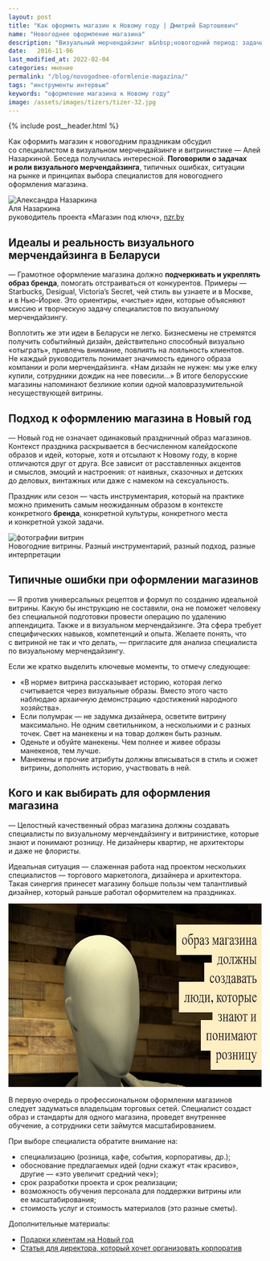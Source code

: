 ```yaml
---
layout: post
title: "Как оформить магазин к Новому году | Дмитрий Бартошевич"
name: "Новогоднее оформление магазина"
description: "Визуальный мерчендайзинг в&nbsp;новогодний период: задачи, типичные ошибки, принципы выбора специалистов."
date:   2016-11-06
last_modified_at: 2022-02-04
categories: мнение
permalink: "/blog/novogodnee-oformlenie-magazina/"
tags: "инструменты интервью"
keywords: "оформление магазина к Новому году"
image: /assets/images/tizers/tizer-32.jpg
---
```


{% include post__header.html %}

<div class="with-side row-gap--m">
<p>Как оформить магазин к&nbsp;новогодним праздникам обсудил со&nbsp;специалистом в&nbsp;визуальном мерчендайзинге и&nbsp;витринистике&nbsp;— Алей Назаркиной. Беседа получилась интересной. <strong>Поговорили о&nbsp;задачах и&nbsp;роли визуального мерчендайзинга</strong>, типичных ошибках, ситуации на&nbsp;рынке и&nbsp;принципах выбора специалистов для новогоднего оформления магазина.</p>
	<div class="side">
		<div class="guests">
			<div class="guest-person">
				<img class="image is-150x150" src="https://res.cloudinary.com/bartoshevich/image/upload/f_auto/v1615120270/site/newyear1.jpg" alt="Александра Назаркина" width="150" height="150"/>	
					<div class="guest-person__name">Аля Назаркина</div>
					<div class="guest-person__position">руководитель проекта «Магазин под ключ», <a class="link" href="https://nzr.by/">nzr.by</a></div>				
			</div>
		</div>
	</div>
</div>


<section class="row-gap--m">
<h2 class="section__title h1 bold ">Идеалы и&nbsp;реальность визуального мерчендайзинга в&nbsp;Беларуси</h2>
<p>—&nbsp;Грамотное оформление магазина должно <strong>подчеркивать и&nbsp;укреплять образ бренда</strong>, помогать отстраиваться от&nbsp;конкурентов. Примеры&nbsp;— Starbucks, Desigual, Victoria’s Secret, чей стиль вы&nbsp;узнаете и&nbsp;в&nbsp;Москве, и&nbsp;в&nbsp;Нью-Йорке. Это ориентиры, «чистые» идеи, которые объясняют миссию и&nbsp;творческую задачу специалистов по&nbsp;визуальному мерчендайзингу.</p>
<p>Воплотить&nbsp;же эти идеи в&nbsp;Беларуси не&nbsp;легко. Бизнесмены не&nbsp;стремятся получить событийный дизайн, действительно способный визуально «отыграть», привлечь внимание, повлиять на&nbsp;лояльность клиентов. Не&nbsp;каждый руководитель понимает значимость единого образа компании и&nbsp;роли мерчендайзинга. «Нам дизайн не&nbsp;нужен: мы&nbsp;уже елку купили, сотрудники дождик на&nbsp;нее повесили...» В&nbsp;итоге белорусские магазины напоминают безликие копии одной маловразумительной несуществующей витрины.</p>
</section>

<section class="row-gap--m">
<h2 class="section__title h1 bold ">Подход к&nbsp;оформлению магазина в&nbsp;Новый год</h2>
<p>—&nbsp;Новый год не&nbsp;означает одинаковый праздничный образ магазинов. Контекст праздника раскрывается в&nbsp;бесчисленном калейдоскопе образов и&nbsp;идей, которые, хотя и&nbsp;отсылают к&nbsp;Новому году, в&nbsp;корне отличаются друг от&nbsp;друга. Все зависит от&nbsp;расставленных акцентов и&nbsp;смыслов, эмоций и&nbsp;настроения: от&nbsp;наивных, сказочных и&nbsp;детских до&nbsp;деловых, винтажных или даже с&nbsp;намеком на&nbsp;сексуальность.
</p>

<p>Праздник или сезон&nbsp;— часть инструментария, который на&nbsp;практике можно применить самым неожиданным образом в&nbsp;контексте конкретного <b>бренда</b>, конкретной культуры, конкретного места и&nbsp;конкретной узкой задачи.</p>

<div itemprop="image" itemscope itemtype="http://schema.org/ImageObject">	
		<link itemprop="url" href="https://res.cloudinary.com/bartoshevich/image/upload/q_auto,f_auto/v1540025279/newyear2.jpg" />	
<img class="image" loading="lazy" decoding="async"  src="https://res.cloudinary.com/bartoshevich/image/upload/q_auto,f_auto/v1540025279/newyear2.jpg" alt="фотографии витрин" width="695" height="576" itemprop="contentUrl" />
<div class="figcaption" itemprop="description">
		Новогодние витрины. Разный инструментарий, разный подход, разные интерпретации
</div>
</div>
</section>

<section class="row-gap--m">
<h2 class="section__title h1 bold ">Типичные ошибки при оформлении магазинов</h2>
<p>—&nbsp;Я&nbsp;против универсальных рецептов и&nbsp;формул по&nbsp;созданию идеальной витрины. Какую&nbsp;бы инструкцию не&nbsp;составили, она не&nbsp;поможет человеку без специальной подготовки провести операцию по&nbsp;удалению аппендицита. Также и&nbsp;в&nbsp;визуальном мерчендайзинге. Эта сфера требует специфических навыков, компетенций и&nbsp;опыта. Желаете понять, что с&nbsp;витриной не&nbsp;так и&nbsp;что делать,&nbsp;— пригласите для анализа специалиста по&nbsp;визуальному мерчендайзингу.</p>
<p>Если&nbsp;же кратко выделить ключевые моменты, то&nbsp;отмечу следующее:</p>
<ul class="additive-spacing">
	<li class="list-li">«В&nbsp;норме» витрина рассказывает историю, которая легко считывается через визуальные образы. Вместо этого часто наблюдаю архаичную демонстрацию «достижений народного хозяйства».</li>
	<li class="list-li">Если полумрак&nbsp;— не&nbsp;задумка дизайнера, осветите витрину максимально. Не&nbsp;одним светильником, а&nbsp;несколькими и&nbsp;с&nbsp;разных точек. Свет на&nbsp;манекены и&nbsp;на&nbsp;товар должен быть разным.</li>
	<li class="list-li">Оденьте и&nbsp;обуйте манекены. Чем полнее и&nbsp;живее образы манекенов, тем лучше.</li>
	<li class="list-li">Манекены и&nbsp;прочие атрибуты должны вписываться в&nbsp;стиль и&nbsp;сюжет витрины, дополнять историю, участвовать в&nbsp;ней.</li>
 </ul>
</section>

<section class="row-gap--m">
<h2 class="section__title h1 bold ">Кого и&nbsp;как выбирать для оформления магазина</h2>
<p>—&nbsp;Целостный качественный образ магазина должны создавать специалисты по&nbsp;визуальному мерчендайзингу и&nbsp;витринистике, которые знают и&nbsp;понимают розницу. Не&nbsp;дизайнеры квартир, не&nbsp;архитекторы и&nbsp;даже не&nbsp;флористы.</p>
<p>Идеальная ситуация&nbsp;— слаженная работа над проектом нескольких специалистов&nbsp;— торгового маркетолога, дизайнера и&nbsp;архитектора. Такая синергия принесет магазину больше пользы чем талантливый дизайнер, который раньше работал оформителем на&nbsp;праздниках.</p>

<div itemprop="image" itemscope itemtype="http://schema.org/ImageObject">	
		<link itemprop="url" href="/assets/images/blog/novogodnee-oformlenie-magazina/newyear3.jpg" />
<picture>
<source srcset="/assets/images/blog/novogodnee-oformlenie-magazina/newyear3.avif" type="image/avif"> 
<source srcset="/assets/images/blog/novogodnee-oformlenie-magazina/newyear3.webp" type="image/webp"> 
<img class="image" loading="lazy" decoding="async"  src="/assets/images/blog/novogodnee-oformlenie-magazina/newyear3.jpg" alt="образ магазина должны создавать специалисты по визуальному мерчендайзингу и витринистике" width="695" height="364"  itemprop="description" />
</picture>
</div>

<p>В&nbsp;первую очередь о&nbsp;профессиональном оформлении магазинов следует задуматься владельцам торговых сетей. Специалист создаст образ и&nbsp;стандарты для одного магазина, проведет внутреннее обучение, а&nbsp;сотрудники сети займутся масштабированием.</p>
<p class="mb-m">При выборе специалиста обратите внимание&nbsp;на:</p>
<ul>
	<li class="list-li">специализацию (розница, кафе, события, корпоративы, др.);</li>
	<li class="list-li">обоснование предлагаемых идей (одни скажут «так красиво», другие&nbsp;— «это увеличит средний чек»);</li>
	<li class="list-li">срок разработки проекта и&nbsp;срок реализации;</li>
	<li class="list-li">возможность обучения персонала для поддержки витрины или ее&nbsp;масштабирования;</li>
	<li class="list-li">стоимость услуг и&nbsp;стоимость материалов (это разные сметы).</li>
 </ul>
</section>



<footer class="mt-m additive-spacing">
<p class="mb-m "> Дополнительные материалы:</p>
<ul >
<li class="list-li">
  <a href="/blog/gifts2clients/" class="link">Подарки клиентам на&nbsp;Новый&nbsp;год</a>
</li>
<li class="list-li">
  <a href="/blog/direktor-xochet-korporativ/" class="link">Статья для директора, который хочет организовать корпоратив</a>
</li>

</ul>
</footer>